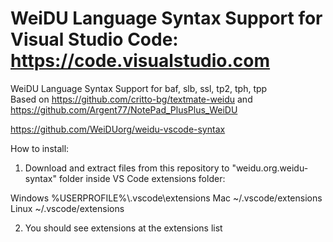 # WeiDU Language Syntax Support for Visual Studio Code: <https://code.visualstudio.com>

WeiDU Language Syntax Support for baf, slb, ssl, tp2, tph, tpp  
Based on <https://github.com/critto-bg/textmate-weidu> and <https://github.com/Argent77/NotePad_PlusPlus_WeiDU>

<https://github.com/WeiDUorg/weidu-vscode-syntax>

How to install:

1. Download and extract files from this repository to "weidu.org.weidu-syntax" folder inside VS Code extensions folder:

Windows %USERPROFILE%\\.vscode\extensions
Mac ~/.vscode/extensions
Linux ~/.vscode/extensions

2. You should see extensions at the extensions list

